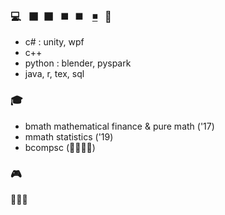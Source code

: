 ### 💻 &nbsp; ⬛&nbsp; ⬛&nbsp;&nbsp; ◼️ &nbsp;&nbsp;◼️&nbsp;&nbsp;&nbsp; [◾](https://www.youtube.com/watch?v=fFyC68CIEio) &nbsp; 🧙
- c\# : unity, wpf
- c++
- python : blender, pyspark
- java, r, tex, sql
  
### 🎓
- bmath mathematical finance & pure math ('17)
- mmath statistics ('19)
- bcompsc (🔶🔶🔷🔹)

### 🎮 
🔸🔹🔹
